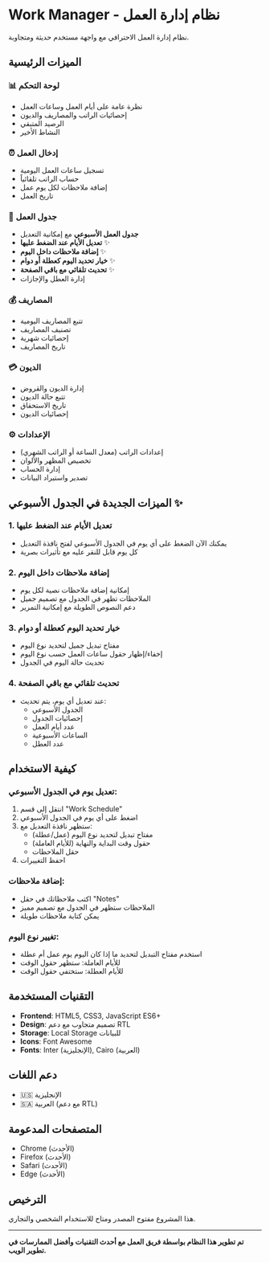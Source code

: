 # Work Manager - نظام إدارة العمل

نظام إدارة العمل الاحترافي مع واجهة مستخدم حديثة ومتجاوبة.

## الميزات الرئيسية

### 📊 لوحة التحكم
- نظرة عامة على أيام العمل وساعات العمل
- إحصائيات الراتب والمصاريف والديون
- الرصيد المتبقي
- النشاط الأخير

### ⏰ إدخال العمل
- تسجيل ساعات العمل اليومية
- حساب الراتب تلقائياً
- إضافة ملاحظات لكل يوم عمل
- تاريخ العمل

### 📅 جدول العمل
- **جدول العمل الأسبوعي** مع إمكانية التعديل
- **تعديل الأيام عند الضغط عليها** ✨
- **إضافة ملاحظات داخل اليوم** ✨
- **خيار تحديد اليوم كعطلة أو دوام** ✨
- **تحديث تلقائي مع باقي الصفحة** ✨
- إدارة العطل والإجازات

### 💰 المصاريف
- تتبع المصاريف اليومية
- تصنيف المصاريف
- إحصائيات شهرية
- تاريخ المصاريف

### 💳 الديون
- إدارة الديون والقروض
- تتبع حالة الديون
- تاريخ الاستحقاق
- إحصائيات الديون

### ⚙️ الإعدادات
- إعدادات الراتب (معدل الساعة أو الراتب الشهري)
- تخصيص المظهر والألوان
- إدارة الحساب
- تصدير واستيراد البيانات

## الميزات الجديدة في الجدول الأسبوعي ✨

### 1. تعديل الأيام عند الضغط عليها
- يمكنك الآن الضغط على أي يوم في الجدول الأسبوعي لفتح نافذة التعديل
- كل يوم قابل للنقر عليه مع تأثيرات بصرية

### 2. إضافة ملاحظات داخل اليوم
- إمكانية إضافة ملاحظات نصية لكل يوم
- الملاحظات تظهر في الجدول مع تصميم جميل
- دعم النصوص الطويلة مع إمكانية التمرير

### 3. خيار تحديد اليوم كعطلة أو دوام
- مفتاح تبديل جميل لتحديد نوع اليوم
- إخفاء/إظهار حقول ساعات العمل حسب نوع اليوم
- تحديث حالة اليوم في الجدول

### 4. تحديث تلقائي مع باقي الصفحة
- عند تعديل أي يوم، يتم تحديث:
  - الجدول الأسبوعي
  - إحصائيات الجدول
  - عدد أيام العمل
  - الساعات الأسبوعية
  - عدد العطل

## كيفية الاستخدام

### تعديل يوم في الجدول الأسبوعي:
1. انتقل إلى قسم "Work Schedule"
2. اضغط على أي يوم في الجدول الأسبوعي
3. ستظهر نافذة التعديل مع:
   - مفتاح تبديل لتحديد نوع اليوم (عمل/عطلة)
   - حقول وقت البداية والنهاية (للأيام العاملة)
   - حقل الملاحظات
4. احفظ التغييرات

### إضافة ملاحظات:
- اكتب ملاحظاتك في حقل "Notes"
- الملاحظات ستظهر في الجدول مع تصميم مميز
- يمكن كتابة ملاحظات طويلة

### تغيير نوع اليوم:
- استخدم مفتاح التبديل لتحديد ما إذا كان اليوم يوم عمل أم عطلة
- للأيام العاملة: ستظهر حقول الوقت
- للأيام العطلة: ستختفي حقول الوقت

## التقنيات المستخدمة

- **Frontend**: HTML5, CSS3, JavaScript ES6+
- **Design**: تصميم متجاوب مع دعم RTL
- **Storage**: Local Storage للبيانات
- **Icons**: Font Awesome
- **Fonts**: Inter (الإنجليزية), Cairo (العربية)

## دعم اللغات

- 🇺🇸 الإنجليزية
- 🇸🇦 العربية (مع دعم RTL)

## المتصفحات المدعومة

- Chrome (الأحدث)
- Firefox (الأحدث)
- Safari (الأحدث)
- Edge (الأحدث)

## الترخيص

هذا المشروع مفتوح المصدر ومتاح للاستخدام الشخصي والتجاري.

---

**تم تطوير هذا النظام بواسطة فريق العمل مع أحدث التقنيات وأفضل الممارسات في تطوير الويب.**
